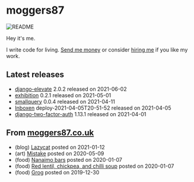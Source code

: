 
# moggers87

![README](https://github.com/moggers87/moggers87/workflows/Update%20README/badge.svg)

Hey it's me.

I write code for living. [Send me money](https://ko-fi.com/moggers87) or
consider [hiring me](https://vlgi.space) if you like my work.

## Latest releases

- <a href="https://pypi.org/project/django-elevate/">django-elevate</a> 2.0.2 released on 2021-06-02
- <a href="https://pypi.org/project/exhibition/">exhibition</a> 0.2.1 released on 2021-05-01
- <a href="https://www.npmjs.com/package/smallquery">smallquery</a> 0.0.4 released on 2021-04-11
- <a href="https://github.com/Inboxen/Inboxen">Inboxen</a> deploy-2021-04-05T20-51-52 released on 2021-04-05
- <a href="https://pypi.org/project/django-two-factor-auth/">django-two-factor-auth</a> 1.13.1 released on 2021-04-01

## From [moggers87.co.uk](https://moggers87.co.uk)

- (blog) <a href="https://moggers87.co.uk/blog/lazycat">Lazycat</a> posted on 2021-01-12
- (art) <a href="https://moggers87.co.uk/art/mistake">Mistake</a> posted on 2020-05-09
- (food) <a href="https://moggers87.co.uk/food/nanaimo-bars">Nanaimo&nbsp;bars</a> posted on 2020-01-07
- (food) <a href="https://moggers87.co.uk/food/lentil-chickpea-chilli-soup">Red lentil, chickpea, and chilli&nbsp;soup</a> posted on 2020-01-07
- (food) <a href="https://moggers87.co.uk/food/grog">Grog</a> posted on 2019-12-30

